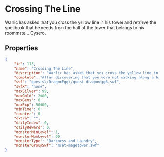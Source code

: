 # Crossing The Line

Warlic has asked that you cross the yellow line in his tower and retrieve the spellbook that he needs from the half of the tower that belongs to his roommate... Cysero.

## Properties

```json
{
    "id": 113,
    "name": "Crossing The Line",
    "description": "Warlic has asked that you cross the yellow line in his tower and retrieve the spellbook that he needs from the half of the tower that belongs to his roommate... Cysero.",
    "complete": "After discovering that you were not walking along a hallway, but in fact walking SIDEWAYS UP the tower, and successfully fighting your way past Cysero's accidental creations and enchanted piles of dirty laundry, you have found the spellbook.",
    "swf": "quests\/DragonEgg\/quest-dragonegg6.swf",
    "swfX": "none",
    "maxSilver": 99,
    "maxGold": 2000,
    "maxGems": 0,
    "maxExp": 50000,
    "minTime": 0,
    "counter": 0,
    "extra": "",
    "dailyIndex": 0,
    "dailyReward": 0,
    "monsterMinLevel": 1,
    "monsterMaxLevel": 99,
    "monsterType": "Darkness and Laundry",
    "monsterGroupSwf": "mset-magetower.swf"
}
```


